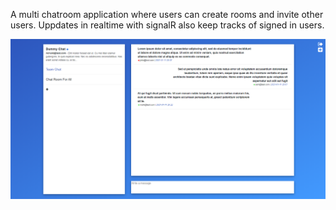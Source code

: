 A multi chatroom application where users can create rooms and invite other users. Uppdates in realtime with signalR also keep tracks of signed in users.

![Image](exampleImg.png?raw=true "Title")
